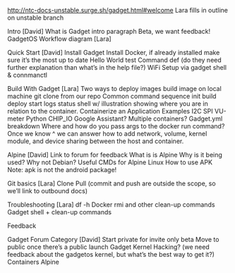 http://ntc-docs-unstable.surge.sh/gadget.html#welcome
Lara fills in outline on unstable branch 
 
Intro [David]
	What is Gadget intro paragraph
		Beta, we want feedback!
		GadgetOS
		Workflow diagram [Lara]
 
Quick Start [David]
	Install Gadget
	Install Docker, if already installed make sure it’s the most up to date
	Hello World test
	Command def (do they need further explanation than what’s in the help file?)
	WiFi Setup via gadget shell & connmanctl
 
Build With Gadget [Lara]
	Two ways to deploy images 
		build image on local machine 
		git clone from our repo 
	Common command sequence
		init
		build	
		deploy
		start
		logs
		status
		shell w/ illustration showing where you are in relation to the container.
	Containerize an Application
	Examples
		I2C
		SPI
		VU-meter
		Python CHIP_IO
		Google Assistant?
		Multiple containers?
	Gadget.yml breakdown
	Where and how do you pass args to the docker run command?
	Once we know ^ we can answer how to add network, volume, kernel module, and device sharing between the host and container.

Alpine [David]
	Link to forum for feedback
	What is is Alpine
	Why is it being used? Why not Debian?
	Useful CMDs for Alpine Linux
		How to use APK
		Note: apk is not the android package!

Git basics [Lara]
	Clone
	Pull
	(commit and push are outside the scope, so we’ll link to outbound docs)
 
Troubleshooting [Lara]
	df -h
	Docker rmi and other clean-up commands
		Gadget shell + clean-up commands

Feedback
 
Gadget Forum Category [David]
	Start private for invite only beta
	Move to public once there’s a public launch
	Gadget
	Kernel Hacking? (we need feedback about the gadgetos kernel, but what’s the best way to get it?)
	Containers
	Alpine







